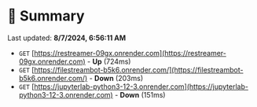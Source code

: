# 📖 Summary
Last updated: **8/7/2024, 6:56:11 AM**

- `GET` [https://restreamer-09gx.onrender.com](https://restreamer-09gx.onrender.com) - **Up** (724ms)
- `GET` [https://filestreambot-b5k6.onrender.com/](https://filestreambot-b5k6.onrender.com/) - **Down** (203ms)
- `GET` [https://jupyterlab-python3-12-3.onrender.com](https://jupyterlab-python3-12-3.onrender.com) - **Down** (151ms)
